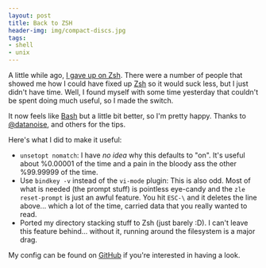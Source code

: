 ```yaml
---
layout: post
title: Back to ZSH
header-img: img/compact-discs.jpg
tags:
- shell
- unix
---
```

A little while ago, [I gave up on Zsh](http://www.derekwyatt.org/2012/02/14/i-gave-up-on-zsh/). There were a number of people that showed me how I could have fixed up [Zsh](http://www.zsh.org/) so it would suck less, but I just didn't have time. Well, I found myself with some time yesterday that couldn't be spent doing much useful, so I made the switch.

It now feels like [Bash](http://www.gnu.org/software/bash/) but a little bit better, so I'm pretty happy. Thanks to [@datanoise](http://twitter.com/#!/datanoise), and others for the tips.

Here's what I did to make it useful:

- `unsetopt nomatch`: I have *no idea* why this defaults to "on". It's useful about %0.00001 of the time and a pain in the bloody ass the other %99.99999 of the time.
- Use `bindkey -v` instead of the `vi-mode` plugin: This is also odd. Most of what is needed (the prompt stuff) is pointless eye-candy and the `zle reset-prompt` is just an awful feature. You hit `ESC-\` and it deletes the line above... which a lot of the time, carried data that you really wanted to read.
- Ported my directory stacking stuff to Zsh (just barely :D). I can't leave this feature behind... without it, running around the filesystem is a major drag.

My config can be found on [GitHub](http://github.com/derekwyatt/dotfiles/) if you're interested in having a look.
